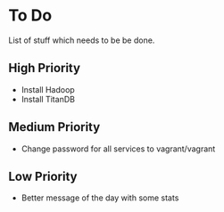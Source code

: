 # To Do

List of stuff which needs to be be done.

## High Priority 

- Install Hadoop
- Install TitanDB

## Medium Priority

- Change password for all services to vagrant/vagrant

## Low Priority

- Better message of the day with some stats

